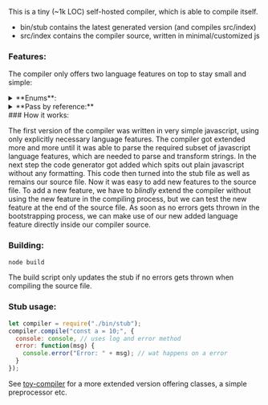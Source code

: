 This is a tiny (~1k LOC) self-hosted compiler, which is able to compile itself.

 * bin/stub contains the latest generated version (and compiles src/index)
 * src/index contains the compiler source, written in minimal/customized js

### Features:
The compiler only offers two language features on top to stay small and simple:
<details>
  <summary>**Enums**:</summary>
````js
enum Direction {
  Up = 0,
  Down,
  Left,
  Right
}
let dir = .Up || Direction.Right; // before compiling
let dir = 0 || 3; // after compiling, unfolded
````
Compiles into:
````js
var Direction;
(function(Direction) {
  Direction[Direction['Up'] = 0] = 'Up';
  Direction[Direction['Down'] = 1] = 'Down';
  Direction[Direction['Left'] = 2] = 'Left';
  Direction[Direction['Right'] = 3] = 'Right';
})(Direction || (Direction = {}));
let dir = 0 || 3;
````
</details>
<details>
  <summary>**Pass by reference:**</summary>

````js
function swap(inout a, inout b) {
  let tmp = a;
  a = b;
  b = tmp;
};
let test1 = 5;
let test2 = 10;
console.log(test1, test2); // 5, 10
swap(test1, test2);
console.log(test1, test2); // 10, 5
````
Compiles into:
````js
function swap(a, b) {
  let tmp = a.$iov;
  a.$iov = b.$iov;
  b.$iov = tmp;
};
let test1 = { $iov: 5 };
let test2 = { $iov: 10 };
console.log(test1.$iov, test2.$iov);
swap(test1, test2); // swap both variables
console.log(test1.$iov, test2.$iov);
````
</details>
### How it works:

The first version of the compiler was written in very simple javascript, using only explicitly necessary language features. The compiler got extended more and more until it was able to parse the required subset of javascript language features, which are needed to parse and transform strings. In the next step the code generator got added which spits out plain javascript without any formatting. This code then turned into the stub file as well as remains our source file. Now it was easy to add new features to the source file. To add a new feature, we have to *blindly* extend the compiler without using the new feature in the compiling process, but we can test the new feature at the end of the source file. As soon as no errors gets thrown in the bootstrapping process, we can make use of our new added language feature directly inside our compiler source.

### Building:
````c
node build
````
The build script only updates the stub if no errors gets thrown when compiling the  source file.

### Stub usage:
````js
let compiler = require("./bin/stub");
compiler.compile("const a = 10;", {
  console: console, // uses log and error method
  error: function(msg) {
    console.error("Error: " + msg); // wat happens on a error
  }
});
````

See [toy-compiler](https://github.com/maierfelix/toy-compiler) for a more extended version offering classes, a simple preprocessor etc.
